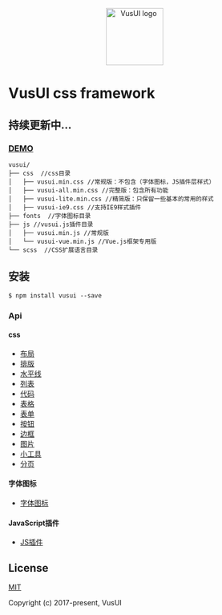 <p align="center"><a href="http://vusui.com" target="_blank" rel="noopener noreferrer"><img width="114" src="http://vusui.com/images/vusui-114-114.png" alt="VusUI logo"></a></p>

# VusUI css framework
## 持续更新中...

### [DEMO](http://www.vusui.com)

```
vusui/
├── css  //css目录
│   ├── vusui.min.css //常规版：不包含（字体图标，JS插件层样式）
│   ├── vusui-all.min.css //完整版：包含所有功能
│   ├── vusui-lite.min.css //精简版：只保留一些基本的常用的样式
│   ├── vusui-ie9.css //支持IE9样式插件
├── fonts  //字体图标目录
├── js //vusui.js插件目录
│   ├── vusui.min.js //常规版
│   └── vusui-vue.min.js //Vue.js框架专用版
└── scss  //CSS扩展语言目录
```

## 安装
```
$ npm install vusui --save
```

### Api

#### css

- [布局](http://www.vusui.com/css.html#layout)
- [排版](http://www.vusui.com/css.html#typeset)
- [水平线](http://www.vusui.com/css.html#horizontal)
- [列表](http://www.vusui.com/css.html#list)
- [代码](http://www.vusui.com/css.html#code)
- [表格](http://www.vusui.com/css.html#table)
- [表单](http://www.vusui.com/css.html#form)
- [按钮](http://www.vusui.com/css.html#btn)
- [边框](http://www.vusui.com/css.html#border)
- [图片](http://www.vusui.com/css.html#image)
- [小工具](http://www.vusui.com/css.html#tool)
- [分页](http://www.vusui.com/css.html#page)


#### 字体图标

- [字体图标](http://www.vusui.com/icon.html)

#### JavaScript插件

- [JS插件](http://www.vusui.com/js.html)

## License

[MIT](http://opensource.org/licenses/MIT)

Copyright (c) 2017-present, VusUI
